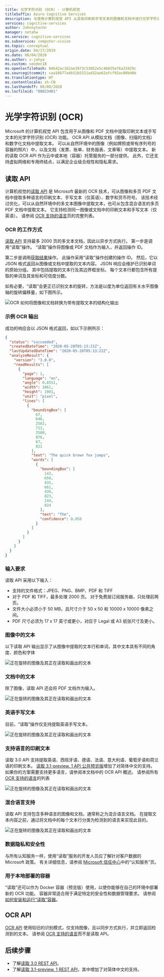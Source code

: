 ```yaml
---
title: 光学字符识别 (OCR) - 计算机视觉
titleSuffix: Azure Cognitive Services
description: 与使用计算机视觉 API 从具有印刷和手写文本的图像和文档中进行光学字符识别 (OCR) 相关的概念。
services: cognitive-services
author: Johnnytechn
manager: netahw
ms.service: cognitive-services
ms.subservice: computer-vision
ms.topic: conceptual
origin.date: 04/17/2019
ms.date: 08/04/2020
ms.author: v-johya
ms.custom: seodec18
ms.openlocfilehash: 04b42ac162ae3973c53052e5c4b025e76a33429c
ms.sourcegitcommit: caa18677adb51b5321ad32ae62afcf92ac00b40b
ms.translationtype: HT
ms.contentlocale: zh-CN
ms.lasthandoff: 08/08/2020
ms.locfileid: "88023401"
---
```

# <a name="optical-character-recognition-ocr"></a>光学字符识别 (OCR)

Microsoft 的计算机视觉 API 包含用于从图像和 PDF 文档中提取印刷文本或手写文本的光学字符识别 (OCR) 功能。 OCR API 从模拟文档（图像、扫描的文档）和数字化文档中提取文本。 可以从自然环境中的图像（例如牌照或带有序列号的容器的照片）中，以及文档（发票、账单、财务报表、文章等）中提取文本。 新的读取 OCR API 作为云中或本地（容器）托管服务的一部分提供。 此外，它还支持虚拟网络和专用终结点，以满足企业级合规性和隐私需求。

## <a name="read-api"></a>读取 API 

计算机视觉的[读取 API](https://dev.cognitive.azure.cn/docs/services/computer-vision-v3-ga/operations/5d986960601faab4bf452005) 是 Microsoft 最新的 OCR 技术，可从图像和多页 PDF 文档中提取多种语言的印刷文本、手写文本（仅英语）、数字和货币符号。 该技术经过优化，可以从自然环境中的多文本图像中提取文本，也可从包含混合语言的多页 PDF 文档中提取文本。 它支持检测同一图像或文档中的印刷文本和手写文本（仅英语）。 请参阅 [OCR 支持的语言](/cognitive-services/computer-vision/language-support#optical-character-recognition-ocr)页的完整列表。

### <a name="how-ocr-works"></a>OCR 的工作方式

[读取 API](https://dev.cognitive.azure.cn/docs/services/computer-vision-v3-ga/operations/5d986960601faab4bf452005) 支持最多 2000 页的多文本文档，因此以异步方式执行。 第一步是调用“读取”操作。 “读取”操作将图像或 PDF 文档作为输入，并返回操作 ID。 

第二步是调用[获取结果](https://dev.cognitive.azure.cn/docs/services/computer-vision-v3-ga/operations/5d9869604be85dee480c8750)操作。 此操作采用“读取”操作创建的操作 ID。 然后，它以 JSON 格式返回从图像或文档中提取的文本内容。 JSON 响应会维护已识别单词的原始分组。 其中包括提取的文本行及其边界框坐标。 每个文本行都包含所有提取的单词及其坐标和可信度分数。

如有必要，“读取”会更正已识别文本的旋转，方法是以度为单位返回有关水平图像轴的旋转偏移量，如下图所示。

![OCR 如何将图像和文档转换为带有提取文本的结构化输出](./Images/how-ocr-works.svg)

### <a name="sample-ocr-output"></a>示例 OCR 输出

成功的响应会以 JSON 格式返回，如以下示例所示：

```json
{
  "status": "succeeded",
  "createdDateTime": "2020-05-28T05:13:21Z",
  "lastUpdatedDateTime": "2020-05-28T05:13:22Z",
  "analyzeResult": {
    "version": "3.0.0",
    "readResults": [
      {
        "page": 1,
        "language": "en",
        "angle": 0.8551,
        "width": 2661,
        "height": 1901,
        "unit": "pixel",
        "lines": [
          {
            "boundingBox": [
              67,
              646,
              2582,
              713,
              2580,
              876,
              67,
              821
            ],
            "text": "The quick brown fox jumps",
            "words": [
              {
                "boundingBox": [
                  143,
                  650,
                  435,
                  661,
                  436,
                  823,
                  144,
                  824
                ],
                "text": "The",
                "confidence": 0.958
              }
            ]
          }
        ]
      }
    ]
  }
}
```

### <a name="input-requirements"></a>输入要求

读取 API 采用以下输入：
* 支持的文件格式：JPEG、PNG、BMP、PDF 和 TIFF
* 对于 PDF 和 TIFF，最多处理 2000 页。 对于免费层订阅服务器，只处理前两页。
* 文件大小必须小于 50 MB，且尺寸介于 50 x 50 和 10000 x 10000 像素之间。
* PDF 尺寸必须为 17 x 17 英寸或更小，对应于 Legal 或 A3 纸张尺寸及更小。

### <a name="text-from-images"></a>图像中的文本

以下读取 API 输出显示了从图像中提取的文本行和单词，其中文本具有不同的角度、颜色和字体

![正在旋转的图像及其正在读取和画出的文本](./Images/text-from-images-example.png)

### <a name="text-from-documents"></a>文档中的文本

除了图像，读取 API 还会将 PDF 文档作为输入。

![正在旋转的图像及其正在读取和画出的文本](./Images/text-from-documents-example.png)


### <a name="handwritten-text-in-english"></a>英语手写文本

目前，“读取”操作仅支持提取英语手写文本。

![正在旋转的图像及其正在读取和画出的文本](./Images/handwritten-example.png)

### <a name="printed-text-in-supported-languages"></a>支持语言的印刷文本

读取 3.0 API 支持提取英语、西班牙语、德语、法语、意大利语、葡萄牙语和荷兰语的印刷文本。 [读取 3.1-preview. 1 API 公共预览版](https://dev.cognitive.azure.cn/docs/services/computer-vision-v3-1-preview-1/operations/5d986960601faab4bf452005)增加了对简体中文的支持。 如果你的方案需要支持更多语言，请参阅本文档中的 OCR API 概述。 请参阅所有 [OCR 支持的语言](/cognitive-services/computer-vision/language-support#optical-character-recognition-ocr)的列表

![正在旋转的图像及其正在读取和画出的文本](./Images/supported-languages-example.png)

### <a name="mixed-languages-support"></a>混合语言支持

读取 API 支持包含多种语言的图像和文档，通常称之为混合语言文档。 在提取文本内容之前，通过将文档中的每个文本行分类为检测到的语言来实现此目的。

![正在旋转的图像及其正在读取和画出的文本](./Images/mixed-language-example.png)

### <a name="data-privacy-and-security"></a>数据隐私和安全性

与所有认知服务一样，使用“读取”服务的开发人员应了解针对客户数据的 Microsoft 政策。 有关详细信息，请参阅 [Microsoft 信任中心](https://www.microsoft.com/en-us/trust-center/product-overview)中的“认知服务”页。

### <a name="containers-for-on-premise-deployment"></a>用于本地部署的容器

“读取”还可以作为 Docker 容器（预览版）使用，以使你能够在自己的环境中部署新的 OCR 功能。 容器非常适合用于满足特定的安全性和数据管理要求。 请参阅[如何安装和运行“读取”容器](/cognitive-services/computer-vision/computer-vision-how-to-install-containers)。


## <a name="ocr-api"></a>OCR API

[OCR API](https://dev.cognitive.azure.cn/docs/services/56f91f2d778daf23d8ec6739/operations/56f91f2e778daf14a499e1fc) 使用较旧的识别模式，仅支持图像，且以同步方式执行，并立即返回检测到的文本。 请参阅 [OCR 支持的语言](/cognitive-services/computer-vision/language-support#optical-character-recognition-ocr)而不是读取 API。

## <a name="next-steps"></a>后续步骤

- 了解[读取 3.0 REST API](https://dev.cognitive.azure.cn/docs/services/computer-vision-v3-ga/operations/5d986960601faab4bf452005)。
- 了解[读取 3.1-preview. 1 REST API](https://dev.cognitive.azure.cn/docs/services/computer-vision-v3-1-preview-1/operations/5d986960601faab4bf452005)，其中增加了对简体中文的支持。

